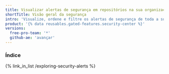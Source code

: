 ```yaml
---
title: Visualizar alertas de segurança em repositórios na sua organização
shortTitle: Visão geral da segurança
intro: 'Visualize, ordene e filtre os alertas de segurança de toda a sua organização em um só lugar.'
product: '{% data reusables.gated-features.security-center %}'
versions:
  free-pro-team: '*'
  github-ae: 'avançar'
---
```


### Índice

{% link_in_list /exploring-security-alerts %}
